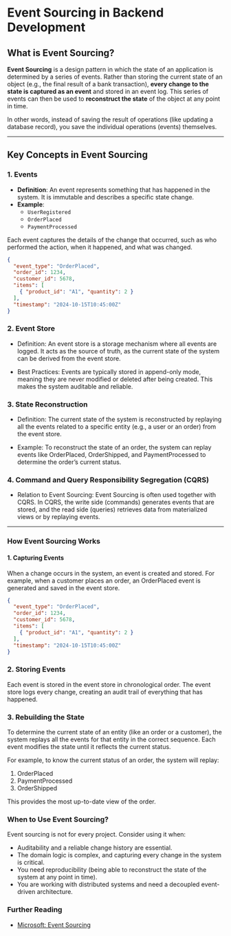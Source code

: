 # Event Sourcing in Backend Development

## What is Event Sourcing?

**Event Sourcing** is a design pattern in which the state of an application is determined by a series of events. Rather than storing the current state of an object (e.g., the final result of a bank transaction), **every change to the state is captured as an event** and stored in an event log. This series of events can then be used to **reconstruct the state** of the object at any point in time.

In other words, instead of saving the result of operations (like updating a database record), you save the individual operations (events) themselves.

---

## Key Concepts in Event Sourcing

### 1. Events
- **Definition**: An event represents something that has happened in the system. It is immutable and describes a specific state change.
- **Example**: 
  - `UserRegistered` 
  - `OrderPlaced`
  - `PaymentProcessed`

Each event captures the details of the change that occurred, such as who performed the action, when it happened, and what was changed.

```json
{
  "event_type": "OrderPlaced",
  "order_id": 1234,
  "customer_id": 5678,
  "items": [
    { "product_id": "A1", "quantity": 2 }
  ],
  "timestamp": "2024-10-15T10:45:00Z"
}
```

### 2. Event Store

- Definition: An event store is a storage mechanism where all events are logged. It acts as the source of truth, as the current state of the system can be derived from the event store.

- Best Practices: Events are typically stored in append-only mode, meaning they are never modified or deleted after being created. This makes the system auditable and reliable.

### 3. State Reconstruction

- Definition: The current state of the system is reconstructed by replaying all the events related to a specific entity (e.g., a user or an order) from the event store.

- Example: To reconstruct the state of an order, the system can replay events like OrderPlaced, OrderShipped, and PaymentProcessed to determine the order’s current status.

### 4. Command and Query Responsibility Segregation (CQRS)

- Relation to Event Sourcing: Event Sourcing is often used together with CQRS. In CQRS, the write side (commands) generates events that are stored, and the read side (queries) retrieves data from materialized views or by replaying events.

---

### How Event Sourcing Works
#### 1. Capturing Events

When a change occurs in the system, an event is created and stored. For example, when a customer places an order, an OrderPlaced event is generated and saved in the event store.

```json
{
  "event_type": "OrderPlaced",
  "order_id": 1234,
  "customer_id": 5678,
  "items": [
    { "product_id": "A1", "quantity": 2 }
  ],
  "timestamp": "2024-10-15T10:45:00Z"
}
```

### 2. Storing Events

Each event is stored in the event store in chronological order. The event store logs every change, creating an audit trail of everything that has happened.

### 3. Rebuilding the State

To determine the current state of an entity (like an order or a customer), the system replays all the events for that entity in the correct sequence. Each event modifies the state until it reflects the current status.

For example, to know the current status of an order, the system will replay:

1. OrderPlaced
2. PaymentProcessed
3. OrderShipped

This provides the most up-to-date view of the order.

### When to Use Event Sourcing?

Event sourcing is not for every project. Consider using it when:

- Auditability and a reliable change history are essential.
- The domain logic is complex, and capturing every change in the system is critical.
- You need reproducibility (being able to reconstruct the state of the system at any point in time).
- You are working with distributed systems and need a decoupled event-driven architecture.

### Further Reading

- [Microsoft: Event Sourcing](https://learn.microsoft.com/en-us/azure/architecture/patterns/event-sourcing)

